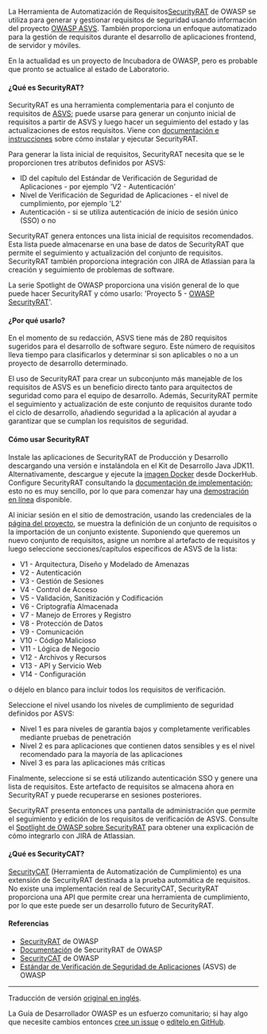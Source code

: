 La Herramienta de Automatización de Requisitos[SecurityRAT][srat] de OWASP se utiliza
para generar y gestionar requisitos de seguridad
usando información del proyecto [OWASP ASVS][asvs].
También proporciona un enfoque automatizado para la gestión de requisitos
durante el desarrollo de aplicaciones frontend, de servidor y móviles.

En la actualidad es un proyecto de Incubadora de OWASP, pero es probable que pronto se actualice al estado de Laboratorio.

#### ¿Qué es SecurityRAT?

SecurityRAT es una herramienta complementaria para el conjunto de requisitos de [ASVS][asvs];
puede usarse para generar un conjunto inicial de requisitos a partir de ASVS
y luego hacer un seguimiento del estado y las actualizaciones de estos requisitos.
Viene con [documentación e instrucciones][sratdocs] sobre cómo instalar y ejecutar SecurityRAT.

Para generar la lista inicial de requisitos, SecurityRAT necesita que se le proporcionen tres atributos definidos por ASVS:

* ID del capítulo del Estándar de Verificación de Seguridad de Aplicaciones - por ejemplo 'V2 - Autenticación'
* Nivel de Verificación de Seguridad de Aplicaciones - el nivel de cumplimiento, por ejemplo 'L2'
* Autenticación - si se utiliza autenticación de inicio de sesión único (SSO) o no

SecurityRAT genera entonces una lista inicial de requisitos recomendados.
Esta lista puede almacenarse en una base de datos de SecurityRAT que permite el seguimiento y actualización
del conjunto de requisitos.
SecurityRAT también proporciona integración con JIRA de Atlassian para la creación y seguimiento de problemas de software.

La serie Spotlight de OWASP proporciona una visión general de lo que puede hacer SecurityRAT y cómo usarlo:
'Proyecto 5 - [OWASP SecurityRAT][spotlight05]'.

#### ¿Por qué usarlo?

En el momento de su redacción, ASVS tiene más de 280 requisitos sugeridos para el desarrollo de software seguro.
Este número de requisitos lleva tiempo para clasificarlos y determinar si
son aplicables o no a un proyecto de desarrollo determinado.

El uso de SecurityRAT para crear un subconjunto más manejable de los requisitos de ASVS es un beneficio directo tanto para
arquitectos de seguridad como para el equipo de desarrollo.
Además, SecurityRAT permite el seguimiento y actualización de este conjunto de requisitos
durante todo el ciclo de desarrollo,
añadiendo seguridad a la aplicación al ayudar a garantizar que se cumplan los requisitos de seguridad.

#### Cómo usar SecurityRAT

Instale las aplicaciones de SecurityRAT de Producción y Desarrollo descargando una versión e instalándola
en el Kit de Desarrollo Java JDK11.
Alternativamente, descargue y ejecute la [imagen Docker][sratdocker] desde DockerHub.
Configure SecurityRAT consultando la [documentación de implementación][sratdeploy]; esto no es muy sencillo,
por lo que para comenzar hay una [demostración en línea][sratdemo] disponible.

Al iniciar sesión en el sitio de demostración, usando las credenciales de la [página del proyecto][srat],
se muestra la definición de un conjunto de requisitos o la importación de un conjunto existente.
Suponiendo que queremos un nuevo conjunto de requisitos, asigne un nombre al artefacto de requisitos y luego
seleccione secciones/capítulos específicos de ASVS de la lista:

* V1 - Arquitectura, Diseño y Modelado de Amenazas
* V2 - Autenticación
* V3 - Gestión de Sesiones
* V4 - Control de Acceso
* V5 - Validación, Sanitización y Codificación
* V6 - Criptografía Almacenada
* V7 - Manejo de Errores y Registro
* V8 - Protección de Datos
* V9 - Comunicación
* V10 - Código Malicioso
* V11 - Lógica de Negocio
* V12 - Archivos y Recursos
* V13 - API y Servicio Web
* V14 - Configuración

o déjelo en blanco para incluir todos los requisitos de verificación.

Seleccione el nivel usando los niveles de cumplimiento de seguridad definidos por ASVS:

* Nivel 1 es para niveles de garantía bajos y completamente verificables mediante pruebas de penetración
* Nivel 2 es para aplicaciones que contienen datos sensibles y es el nivel recomendado para la mayoría de las aplicaciones
* Nivel 3 es para las aplicaciones más críticas

Finalmente, seleccione si se está utilizando autenticación SSO y genere una lista de requisitos.
Este artefacto de requisitos se almacena ahora en SecurityRAT y puede recuperarse en sesiones posteriores.

SecurityRAT presenta entonces una pantalla de administración que permite el seguimiento
y edición de los requisitos de verificación de ASVS.
Consulte el [Spotlight de OWASP sobre SecurityRAT][spotlight05] para obtener una explicación
de cómo integrarlo con JIRA de Atlassian.

#### ¿Qué es SecurityCAT?

[SecurityCAT][scat] (Herramienta de Automatización de Cumplimiento) es una extensión
de SecurityRAT destinada a la prueba automática de requisitos.
No existe una implementación real de SecurityCAT,
SecurityRAT proporciona una API que permite crear una herramienta de cumplimiento,
por lo que este puede ser un desarrollo futuro de SecurityRAT.

#### Referencias

* [SecurityRAT][srat] de OWASP
* [Documentación][sratdocs] de SecurityRAT de OWASP
* [SecurityCAT][scat] de OWASP
* [Estándar de Verificación de Seguridad de Aplicaciones][asvs] (ASVS) de OWASP

----

Traducción de versión [original en inglés][en0504].

La Guía de Desarrollador OWASP es un esfuerzo comunitario; si hay algo que necesite cambios
entonces [cree un issue][issue0504] o [edítelo en GitHub][edit0504].

[asvs]: https://owasp.org/www-project-application-security-verification-standard/
[edit0504]: https://github.com/OWASP/DevGuide/blob/main/docs/es/03-requirements/04-security-rat.md
[en0504]: https://devguide.owasp.org/en/03-requirements/04-security-rat/
[issue0504]: https://github.com/OWASP/DevGuide/issues/new?labels=content&template=request.md&title=Update:%2003-requirements/04-security-rat
[spotlight05]: https://youtu.be/HiaHXtzJ3DE
[scat]: https://securityrat.github.io/int_securitycat.html#securitycat
[srat]: https://owasp.org/www-project-securityrat/
[sratdemo]: https://securityrat.org/
[sratdeploy]: https://securityrat.github.io/depl_production.html
[sratdocker]: https://hub.docker.com/r/securityrat/securityrat
[sratdocs]: https://securityrat.github.io/

